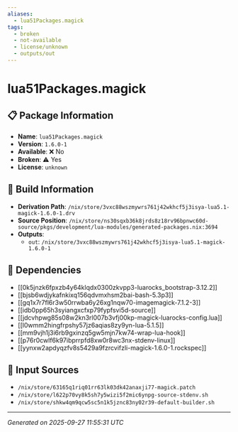 ```yaml
---
aliases:
  - lua51Packages.magick
tags:
  - broken
  - not-available
  - license/unknown
  - outputs/out
---
```


# lua51Packages.magick

## 📋 Package Information

- **Name**: `lua51Packages.magick`
- **Version**: `1.6.0-1`
- **Available**: ❌ No
- **Broken**: ⚠️ Yes
- **License**: `unknown`

## 🔧 Build Information

- **Derivation Path**: `/nix/store/3vxc88wszmywrs761j42wkhcf5j3isya-lua5.1-magick-1.6.0-1.drv`
- **Source Position**: `/nix/store/ns30sqxb36k8jrds8z18rv96bpnwc60d-source/pkgs/development/lua-modules/generated-packages.nix:3694`
- **Outputs**:
  - `out`:  `/nix/store/3vxc88wszmywrs761j42wkhcf5j3isya-lua5.1-magick-1.6.0-1`

## 🔗 Dependencies

- [[0k5jnzk6fpxzb4y64klqdx0300zkvpp3-luarocks_bootstrap-3.12.2]]
- [[bjsb6wdjykafnkixq156qdvmxhsm2bai-bash-5.3p3]]
- [[gq1x7r7fl6r3w50rrwba6y26xg1nqw70-imagemagick-7.1.2-3]]
- [[idb0pp65h3syiangxcfxp79fypfsvi5d-source]]
- [[jdcvhpwg85s08w2kn3rl007b3vfj00kp-magick-luarocks-config.lua]]
- [[l0wmm2hingfrpshy57jz6aqias8zy9yn-lua-5.1.5]]
- [[mm9vjh1j3i6rb9gxinzq5gw5mjn7kw74-wrap-lua-hook]]
- [[p76r0cwlf6k97ibprrpfd8xw0r8wc3nx-stdenv-linux]]
- [[yynxw2apdyqzfv8s5429a9fzrcvifzli-magick-1.6.0-1.rockspec]]

## 📁 Input Sources

- `/nix/store/63165q1riq01rr63lk03dk42anaxji77-magick.patch`
- `/nix/store/l622p70vy8k5sh7y5wizi5f2mic6ynpg-source-stdenv.sh`
- `/nix/store/shkw4qm9qcw5sc5n1k5jznc83ny02r39-default-builder.sh`

---
*Generated on 2025-09-27 11:55:31 UTC*
